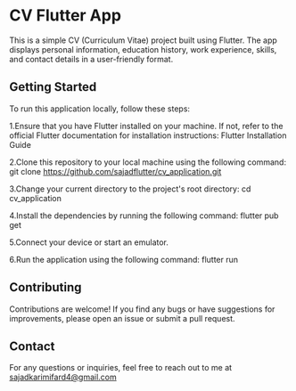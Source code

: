 # CV Flutter App

This is a simple CV (Curriculum Vitae) project built using Flutter.
The app displays personal information, education history, work experience, skills, and contact details in a user-friendly format.

## Getting Started 

To run this application locally, follow these steps:

1.Ensure that you have Flutter installed on your machine.
If not, refer to the official Flutter documentation for installation instructions: Flutter Installation Guide

2.Clone this repository to your local machine using the following 
command:
git clone https://github.com/sajadflutter/cv_application.git

3.Change your current directory to the project's root directory:
cd cv_application

4.Install the dependencies by running the following command:
flutter pub get

5.Connect your device or start an emulator.

6.Run the application using the following command:
flutter run

## Contributing

Contributions are welcome! If you find any bugs or have suggestions for improvements, please open an issue or submit a pull request.

## Contact

For any questions or inquiries, feel free to reach out to me at 
sajadkarimifard4@gmail.com



